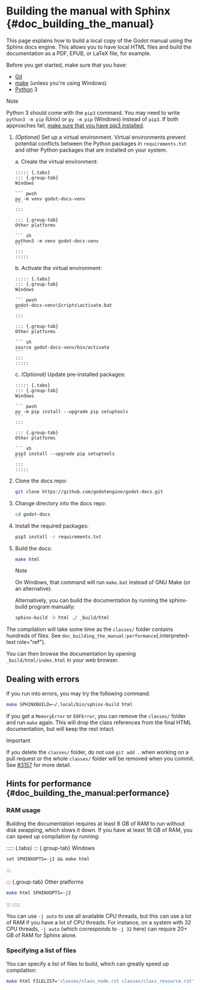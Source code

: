 # Building the manual with Sphinx {#doc_building_the_manual}

This page explains how to build a local copy of the Godot manual using
the Sphinx docs engine. This allows you to have local HTML files and
build the documentation as a PDF, EPUB, or LaTeX file, for example.

Before you get started, make sure that you have:

- [Git](https://git-scm.com/)
- [make](https://www.gnu.org/software/make/) (unless you\'re using
  Windows)
- [Python](https://www.python.org/) 3

> [!NOTE]
> Python 3 should come with the `pip3` command. You may need to write
> `python3 -m pip` (Unix) or `py -m pip` (Windows) instead of `pip3`. If
> both approaches fail, [make sure that you have pip3
> installed](https://pip.pypa.io/en/stable/installation/).

1.  *(Optional)* Set up a virtual environment. Virtual environments
    prevent potential conflicts between the Python packages in
    `requirements.txt` and other Python packages that are installed on
    your system.

    a.  Create the virtual environment:

        ::::: {.tabs}
        ::: {.group-tab}
        Windows

        ``` pwsh
        py -m venv godot-docs-venv
        ```
        :::

        ::: {.group-tab}
        Other platforms

        ``` sh
        python3 -m venv godot-docs-venv
        ```
        :::
        :::::

    b.  Activate the virtual environment:

        ::::: {.tabs}
        ::: {.group-tab}
        Windows

        ``` pwsh
        godot-docs-venv\Scripts\activate.bat
        ```
        :::

        ::: {.group-tab}
        Other platforms

        ``` sh
        source godot-docs-venv/bin/activate
        ```
        :::
        :::::

    c.  *(Optional)* Update pre-installed packages:

        ::::: {.tabs}
        ::: {.group-tab}
        Windows

        ``` pwsh
        py -m pip install --upgrade pip setuptools
        ```
        :::

        ::: {.group-tab}
        Other platforms

        ``` sh
        pip3 install --upgrade pip setuptools
        ```
        :::
        :::::

2.  Clone the docs repo:

    ``` sh
    git clone https://github.com/godotengine/godot-docs.git
    ```

3.  Change directory into the docs repo:

    ``` sh
    cd godot-docs
    ```

4.  Install the required packages:

    ``` sh
    pip3 install -r requirements.txt
    ```

5.  Build the docs:

    ``` sh
    make html
    ```

    > [!NOTE]
    > On Windows, that command will run `make.bat` instead of GNU Make
    > (or an alternative).

    Alternatively, you can build the documentation by running the
    sphinx-build program manually:

    ``` sh
    sphinx-build -b html ./ _build/html
    ```

The compilation will take some time as the `classes/` folder contains
hundreds of files. See
`doc_building_the_manual:performance`{.interpreted-text role="ref"}.

You can then browse the documentation by opening
`_build/html/index.html` in your web browser.

## Dealing with errors

If you run into errors, you may try the following command:

``` sh
make SPHINXBUILD=~/.local/bin/sphinx-build html
```

If you get a `MemoryError` or `EOFError`, you can remove the `classes/`
folder and run `make` again. This will drop the class references from
the final HTML documentation, but will keep the rest intact.

> [!IMPORTANT]
> If you delete the `classes/` folder, do not use `git add .` when
> working on a pull request or the whole `classes/` folder will be
> removed when you commit. See
> [\#3157](https://github.com/godotengine/godot-docs/issues/3157) for
> more detail.

## Hints for performance {#doc_building_the_manual:performance}

### RAM usage

Building the documentation requires at least 8 GB of RAM to run without
disk swapping, which slows it down. If you have at least 16 GB of RAM,
you can speed up compilation by running:

::::: {.tabs}
::: {.group-tab}
Windows

``` pwsh
set SPHINXOPTS=-j2 && make html
```
:::

::: {.group-tab}
Other platforms

``` sh
make html SPHINXOPTS=-j2
```
:::
:::::

You can use `-j auto` to use all available CPU threads, but this can use
a lot of RAM if you have a lot of CPU threads. For instance, on a system
with 32 CPU threads, `-j auto` (which corresponds to `-j 32` here) can
require 20+ GB of RAM for Sphinx alone.

### Specifying a list of files

You can specify a list of files to build, which can greatly speed up
compilation:

``` sh
make html FILELIST='classes/class_node.rst classes/class_resource.rst'
```
